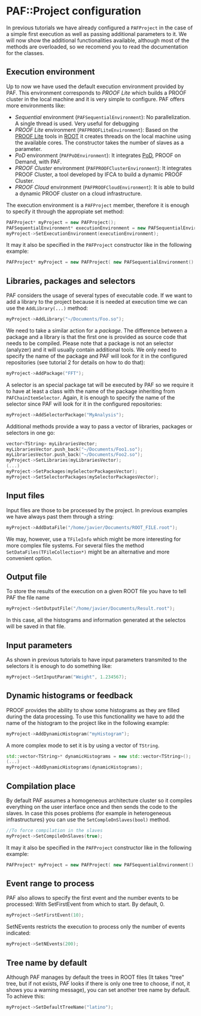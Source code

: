 # PAF::Project configuration
In previous tutorials we have already configured a ```PAFProject``` in the case of a simple first execution as well
as passing additional parameters to it. We will now show the additional functionalities available, although most of the
methods are overloaded, so we recomend you to read the documentation for the classes.

## Execution environment
Up to now we have used the default execution environment provided by PAF. This environment corresponds to *PROOF Lite*
which builds a PROOF cluster in the local machine and it is very simple to configure. PAF offers more environments like:
+ *Sequential* environment (```PAFSequentialEnvironment```): No parallelization. A single thread is used. Very useful
for debugging
+ *PROOF Lite* environment (```PAFPROOFLiteEnvironment```): Based on the [PROOF Lite] tools in [ROOT] it creates threads on the local machine
using the available cores. The constructor takes the number of slaves as a parameter.
+ *PoD* environment (```PAFPoDEnvironment```): It integrates [PoD], PROOF on Demand, with PAF. 
+ *PROOF Cluster* environment (```PAFPROOFClusterEnvironment```): It integrates PROOF Cluster, a tool developed by IFCA to build a dynamic PROOF Cluster.
+ *PROOF Cloud* environment (```PAFPROOFCloudEnvironment```): It is able to build a dynamic PROOF cluster on a cloud infrastructure.

The execution environment is a ```PAFProject``` member, therefore it is enough to specify it through the appropiate set method:
```cpp
PAFProject* myProject = new PAFProject();
PAFSequentialEnvironment* executionEnvironment = new PAFSequentialEnvironment();
myProject->SetExecutionEnvironment(executionEnvironment);
```

It may it also be specified in the ```PAFProject``` constructor like in the following example:
```cpp
PAFProject* myProject = new PAFProject( new PAFSequentialEnvironment() );
```


## Libraries, packages and selectors
PAF considers the usage of several types of executable code. If we want to add a library to the project because it is needed at execution time we can use the ```AddLibrary(...)``` method:
```cpp
myProject->AddLibrary("~/Documents/Foo.so");
```
We need to take a similar action for a *package*. The difference between a package and a library is that the first one is provided as source code that needs to be compiled. Please note that a package is not an selector (analyzer) and it will usually contain additional tools. We only need to specify the name of the package and PAF will look for it in the configured repositories (see tutorial 2 for details on how to do that):

```cpp
myProject->AddPackage("FFT");
```

A selector is an special package tat will be executed by PAF so we require it to have at least a class with the name of the package inheriting from ```PAFChainItemSelector```. Again, it is enough to specify the name of the selector since PAF will look for it in the configured repositories:
```cpp
myProject->AddSelectorPackage("MyAnalysis");
```

Additional methods provide a way to pass a vector of libraries, packages or selectors in one go:
```cpp
vector<TString> myLibrariesVector;
myLibrariesVector.push_back("~/Documents/Foo1.so");
myLibrariesVector.push_back("~/Documents/Foo2.so");
myProject->SetLibraries(myLibrariesVector);
(...)
myProject->SetPackages(mySelectorPackagesVector);
myProject->SetSelectorPackages(mySelectorPackagesVector);
```
## Input files
Input files are those to be processed by the project. In previous examples we have always past them through a string:
```cpp
myProject->AddDataFile("/home/javier/Documents/ROOT_FILE.root");
```
We may, however, use a ```TFileInfo``` which might be more interesting for more complex file systems. For several files the method ```SetDataFiles(TFileCollection*)``` might be an alternative and more convenient option.

## Output file
To store the results of the execution on a given ROOT file you have to tell PAF the file name
```cpp
myProject->SetOutputFile("/home/javier/Documents/Result.root");
```
In this case, all the histograms and information generated at the selectos will be saved in that file.

## Input parameters
As shown in previous tutorials to have input parameters transmited to the selectors it is enough to do something like:
```cpp
myProject->SetInputParam("Weight", 1.234567);
```

## Dynamic histograms or feedback
PROOF provides the ability to show some histograms as they are filled during the data processing. To use this functionallity we have to add the name of the histogram to the project like in the following example:
```cpp
myProject->AddDynamicHistogram("myHistogram");
```
A more complex mode to set it is by using a vector of ```TString```.
```cpp
std::vector<TString>* dynamicHistograms = new std::vector<TString>();
(...)
myProject->AddDynamicHistograms(dynamicHistograms);
```

## Compilation place
By default PAF assumes a homogeneous architecture cluster so it compiles everything on the user interface once and then sends the code to the slaves. In case this poses problems (for example in heterogeneous infrastructures) you can use the ```SetCompleOnSlaves(bool)``` method.
```cpp
//To force compilation in the slaves
myProject->SetCompileOnSlaves(true);
```

It may it also be specified in the ```PAFProject``` constructor like in the following example:
```cpp
PAFProject* myProject = new PAFProject( new PAFSequentialEnvironment() );
```

## Event range to process
PAF also allows to specify the first event and the number events to be processed:
With SetFirstEvent from which to start. By default, 0.
```cpp
myProject->SetFirstEvent(10);
```
SetNEvents restricts the execution to process only the number of events indicated:
```cpp
myProject->SetNEvents(200);
```
## Tree name by default
Although PAF manages by default the trees in ROOT files (It takes "tree" tree, but if not exists, PAF looks if there is only one tree to choose, if not, it shows you a warning message), you can set another tree name by default. To achieve this:
```cpp
myProject->SetDefaultTreeName("latino");
```

[ROOT]: http://root.cern.ch
[PROOF Lite]: https://root.cern.ch/drupal/content/proof-multicore-desktop-laptop-proof-lite
[PoD]: http://pod.gsi.de/
